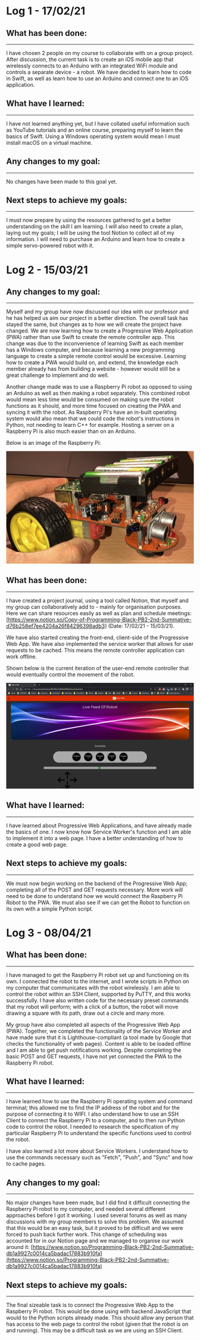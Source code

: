 # Log 1 - 17/02/21

## What has been done:

---

I have chosen 2 people on my course to collaborate with on a group project. After discussion, the current task is to create an iOS mobile app that wirelessly connects to an Arduino with an integrated WiFi module and controls a separate device - a robot. We have decided to learn how to code in Swift, as well as learn how to use an Arduino and connect one to an iOS application.

## What have I learned:

---

I have not learned anything yet, but I have collated useful information such as YouTube tutorials and an online course, preparing myself to learn the basics of Swift. Using a Windows operating system would mean I must install macOS on a virtual machine.

## Any changes to my goal:

---

No changes have been made to this goal yet.

## Next steps to achieve my goals:

---

I must now prepare by using the resources gathered to get a better understanding on the skill I am learning. I will also need to create a plan, laying out my goals; I will be using the tool Notion to collect all of my information. I will need to purchase an Arduino and learn how to create a simple servo-powered robot with it.

# Log 2 - 15/03/21

## Any changes to my goal:

---

Myself and my group have now discussed our idea with our professor and he has helped us aim our project in a better direction. The overall task has stayed the same, but changes as to how we will create the project have changed. We are now learning how to create a Progressive Web Application (PWA) rather than use Swift to create the remote controller app. This change was due to the inconvenience of learning Swift as each member has a Windows computer, and because learning a new programming language to create a simple remote control would be excessive. Learning how to create a PWA would build on, and extend, the knowledge each member already has from building a website - however would still be a great challenge to implement and do well.

Another change made was to use a Raspberry Pi robot as opposed to using an Arduino as well as then making a robot separately. This combined robot would mean less time would be consumed on making sure the robot functions as it should, and more time focused on creating the PWA and syncing it with the robot. As Raspberry Pi's have an in-built operating system would also mean that we could code the robot's instructions in Python, not needing to learn C++ for example. Hosting a server on a Raspberry Pi is also much easier than on an Arduino.

Below is an image of the Raspberry Pi:

![Image of the Raspberry Pi robot](https://github.com/BenBelay/BenPB2/blob/978c04e6f35bda9583cb314df931d503146bccb5/Resources/Images/Raspberry%20Pi%20robot)

## What has been done:

---

I have created a project journal, using a tool called Notion, that myself and my group can collaboratively add to - mainly for organisation purposes. Here we can share resources easily as well as plan and schedule meetings: [https://www.notion.so/Copy-of-Programming-Black-PB2-2nd-Summative-d76b258ef7ee4204a26f84296398adb3] (Date: 17/02/21 - 15/03/21).

We have also started creating the front-end, client-side of the Progressive Web App. We have also implemented the service worker that allows for user requests to be cached. This means the remote controller application can work offline.

Shown below is the current iteration of the user-end remote controller that would eventually control the movement of the robot.

![Screenshot of current webpage layout - frontend](https://github.com/BenBelay/BenPB2/blob/978c04e6f35bda9583cb314df931d503146bccb5/Resources/Images/Current%20webpage)

## What have I learned:

---

I have learned about Progressive Web Applications, and have already made the basics of one. I now know how Service Worker's function and I am able to implement it into a web page. I have a better understanding of how to create a good web page.

## Next steps to achieve my goals:

---

We must now begin working on the backend of the Progressive Web App; completing all of the POST and GET requests necessary. More work will need to be done to understand how we would connect the Raspberry Pi Robot to the PWA. We must also see if we can get the Robot to function on its own with a simple Python script.

# Log 3 - 08/04/21

## What has been done:

---

I have managed to get the Raspberry Pi robot set up and functioning on its own. I connected the robot to the internet, and I wrote scripts in Python on my computer that communicates with the robot wirelessly. I am able to control the robot within an SSH Client, supported by PuTTY, and this works successfully. I have also written code for the necessary preset commands that my robot will perform; with a click of a button, the robot will move drawing a square with its path, draw out a circle and many more.

My group have also completed all aspects of the Progressive Web App (PWA). Together, we completed the functionality of the Service Worker and have made sure that it is Lighthouse-compliant (a tool made by Google that checks the functionality of web pages). Content is able to be loaded offline and I am able to get push notifications working. Despite completing the basic POST and GET requests, I have not yet connected the PWA to the Raspberry Pi robot.

## What have I learned:

---

I have learned how to use the Raspberry Pi operating system and command terminal; this allowed me to find the IP address of the robot and for the purpose of connecting it to WIFI. I also understand how to use an SSH Client to connect the Raspberry Pi to a computer, and to then run Python code to control the robot. I needed to research the specification of my particular Raspberry Pi to understand the specific functions used to control the robot.

I have also learned a lot more about Service Workers. I understand how to use the commands necessary such as "Fetch", "Push", and "Sync" and how to cache pages.

## Any changes to my goal:

---

No major changes have been made, but I did find it difficult connecting the Raspberry Pi robot to my computer, and needed several different approaches before I got it working. I used several forums as well as many discussions with my group members to solve this problem. We assumed that this would be an easy task, but it proved to be difficult and we were forced to push back further work. This change of scheduling was accounted for in our Notion page and we managed to organise our work around it: [https://www.notion.so/Programming-Black-PB2-2nd-Summative-db1a9927c0014ca5badac17883b910fa](https://www.notion.so/Programming-Black-PB2-2nd-Summative-db1a9927c0014ca5badac17883b910fa)

## Next steps to achieve my goals:

---

The final sizeable task is to connect the Progressive Web App to the Raspberry Pi robot. This would be done using with backend JavaScript that would to the Python scripts already made. This should allow any person that has access to the web page to control the robot (given that the robot is on and running). This may be a difficult task as we are using an SSH Client.
